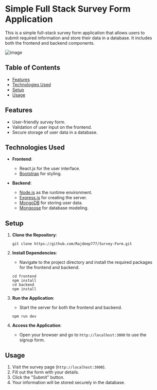 # Simple Full Stack Survey Form Application

This is a simple full-stack survey form application that allows users to submit required information and store their data in a database. It includes both the frontend and backend components.

![image](https://github.com/Rajdeep777/Survey-Form/assets/74129008/f047dc42-7b7f-4d9b-b78f-f0d376242bd4)


## Table of Contents
- [Features](#features)
- [Technologies Used](#technologies-used)
- [Setup](#setup)
- [Usage](#usage)

## Features

- User-friendly survey form.
- Validation of user input on the frontend.
- Secure storage of user data in a database.

## Technologies Used

- **Frontend**:
  - React.js for the user interface.
  - [Bootstrap](https://getbootstrap.com/) for styling.
  
- **Backend**:
  - [Node.js](https://nodejs.org/) as the runtime environment.
  - [Express.js](https://expressjs.com/) for creating the server.
  - [MongoDB](https://www.mongodb.com/) for storing user data.
  - [Mongoose](https://mongoosejs.com/) for database modeling.
  
## Setup

1. **Clone the Repository**:
   ```
   git clone https://github.com/Rajdeep777/Survey-Form.git
   ```

2. **Install Dependencies**:
   - Navigate to the project directory and install the required packages for the frontend and backend.
   ```
   cd frontend
   npm install
   cd backend
   npm install
   ```

5. **Run the Application**:
   - Start the server for both the frontend and backend.
   ```
   npm run dev
   ```

6. **Access the Application**:
   - Open your browser and go to `http://localhost:3000` to use the signup form.

## Usage

1. Visit the survey page (`http://localhost:3000`).
2. Fill out the form with your details.
3. Click the "Submit" button.
4. Your information will be stored securely in the database.
